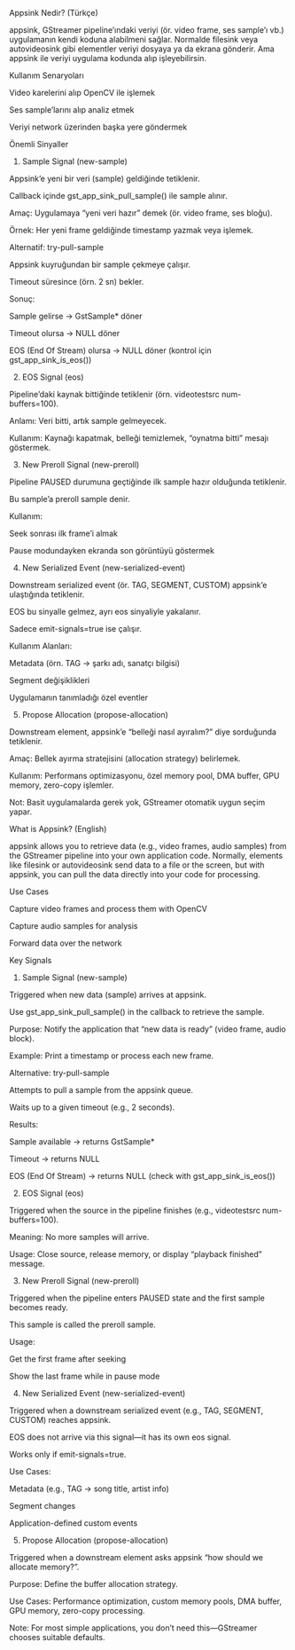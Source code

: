 Appsink Nedir? (Türkçe)

appsink, GStreamer pipeline’ındaki veriyi (ör. video frame, ses sample’ı vb.) uygulamanın kendi koduna alabilmeni sağlar. Normalde filesink veya autovideosink gibi elementler veriyi dosyaya ya da ekrana gönderir. Ama appsink ile veriyi uygulama kodunda alıp işleyebilirsin.

Kullanım Senaryoları

Video karelerini alıp OpenCV ile işlemek

Ses sample’larını alıp analiz etmek

Veriyi network üzerinden başka yere göndermek

Önemli Sinyaller
1. Sample Signal (new-sample)

Appsink’e yeni bir veri (sample) geldiğinde tetiklenir.

Callback içinde gst_app_sink_pull_sample() ile sample alınır.

Amaç: Uygulamaya “yeni veri hazır” demek (ör. video frame, ses bloğu).

Örnek: Her yeni frame geldiğinde timestamp yazmak veya işlemek.

Alternatif:
try-pull-sample

Appsink kuyruğundan bir sample çekmeye çalışır.

Timeout süresince (örn. 2 sn) bekler.

Sonuç:

Sample gelirse → GstSample* döner

Timeout olursa → NULL döner

EOS (End Of Stream) olursa → NULL döner (kontrol için gst_app_sink_is_eos())

2. EOS Signal (eos)

Pipeline’daki kaynak bittiğinde tetiklenir (örn. videotestsrc num-buffers=100).

Anlamı: Veri bitti, artık sample gelmeyecek.

Kullanım: Kaynağı kapatmak, belleği temizlemek, “oynatma bitti” mesajı göstermek.

3. New Preroll Signal (new-preroll)

Pipeline PAUSED durumuna geçtiğinde ilk sample hazır olduğunda tetiklenir.

Bu sample’a preroll sample denir.

Kullanım:

Seek sonrası ilk frame’i almak

Pause modundayken ekranda son görüntüyü göstermek

4. New Serialized Event (new-serialized-event)

Downstream serialized event (ör. TAG, SEGMENT, CUSTOM) appsink’e ulaştığında tetiklenir.

EOS bu sinyalle gelmez, ayrı eos sinyaliyle yakalanır.

Sadece emit-signals=true ise çalışır.

Kullanım Alanları:

Metadata (örn. TAG → şarkı adı, sanatçı bilgisi)

Segment değişiklikleri

Uygulamanın tanımladığı özel eventler

5. Propose Allocation (propose-allocation)

Downstream element, appsink’e “belleği nasıl ayıralım?” diye sorduğunda tetiklenir.

Amaç: Bellek ayırma stratejisini (allocation strategy) belirlemek.

Kullanım: Performans optimizasyonu, özel memory pool, DMA buffer, GPU memory, zero-copy işlemler.

Not: Basit uygulamalarda gerek yok, GStreamer otomatik uygun seçim yapar.

What is Appsink? (English)

appsink allows you to retrieve data (e.g., video frames, audio samples) from the GStreamer pipeline into your own application code. Normally, elements like filesink or autovideosink send data to a file or the screen, but with appsink, you can pull the data directly into your code for processing.

Use Cases

Capture video frames and process them with OpenCV

Capture audio samples for analysis

Forward data over the network

Key Signals
1. Sample Signal (new-sample)

Triggered when new data (sample) arrives at appsink.

Use gst_app_sink_pull_sample() in the callback to retrieve the sample.

Purpose: Notify the application that “new data is ready” (video frame, audio block).

Example: Print a timestamp or process each new frame.

Alternative:
try-pull-sample

Attempts to pull a sample from the appsink queue.

Waits up to a given timeout (e.g., 2 seconds).

Results:

Sample available → returns GstSample*

Timeout → returns NULL

EOS (End Of Stream) → returns NULL (check with gst_app_sink_is_eos())

2. EOS Signal (eos)

Triggered when the source in the pipeline finishes (e.g., videotestsrc num-buffers=100).

Meaning: No more samples will arrive.

Usage: Close source, release memory, or display “playback finished” message.

3. New Preroll Signal (new-preroll)

Triggered when the pipeline enters PAUSED state and the first sample becomes ready.

This sample is called the preroll sample.

Usage:

Get the first frame after seeking

Show the last frame while in pause mode

4. New Serialized Event (new-serialized-event)

Triggered when a downstream serialized event (e.g., TAG, SEGMENT, CUSTOM) reaches appsink.

EOS does not arrive via this signal—it has its own eos signal.

Works only if emit-signals=true.

Use Cases:

Metadata (e.g., TAG → song title, artist info)

Segment changes

Application-defined custom events

5. Propose Allocation (propose-allocation)

Triggered when a downstream element asks appsink “how should we allocate memory?”.

Purpose: Define the buffer allocation strategy.

Use Cases: Performance optimization, custom memory pools, DMA buffer, GPU memory, zero-copy processing.

Note: For most simple applications, you don’t need this—GStreamer chooses suitable defaults.
